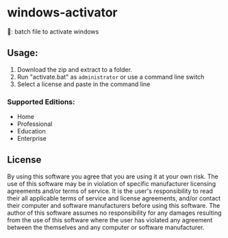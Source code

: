 # windows-activator
💉: batch file to activate windows

## Usage:
1. Download the zip and extract to a folder.
2. Run "activate.bat" as `administrator` or use a command line switch
3. Select a license and paste in the command line

### Supported Editions:
- Home
- Professional
- Education
- Enterprise

## License
By using this software you agree that you are using it at your own risk. The use of this software may be in violation of specific manufacturer licensing agreements and/or terms of service. It is the user's responsibility to read their all applicable terms of service and license agreements, and/or contact their computer and software manufacturers before using this software. The author of this software assumes no responsibility for any damages resulting from the use of this software where the user has violated any agreement between the themselves and any computer or software manufacturer.
